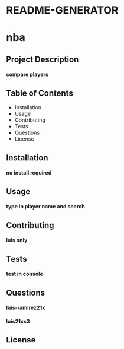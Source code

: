 # README-GENERATOR
# nba
    
## Project Description
#### compare players
    
## Table of Contents
* Installation
* Usage
* Contributing
* Tests
* Questions
* License
    
## Installation 
#### no install required
    
## Usage
#### type in player name and search 
    
## Contributing
#### luis only
    
## Tests
#### test in console
    
## Questions
#### luis-ramirez21x
#### luis21xs3
    
## License
    
